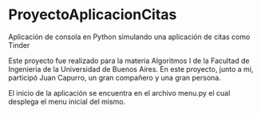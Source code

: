 # ProyectoAplicacionCitas
Aplicación de consola en Python simulando una aplicación de citas como Tinder

Este proyecto fue realizado para la materia Algoritmos I de la Facultad de Ingenieria de la Universidad de Buenos Aires. En este proyecto, junto a mi, participó Juan Capurro, un gran compañero y una gran persona.

El inicio de la aplicación se encuentra en el archivo menu.py el cual desplega el menu inicial del mismo.
